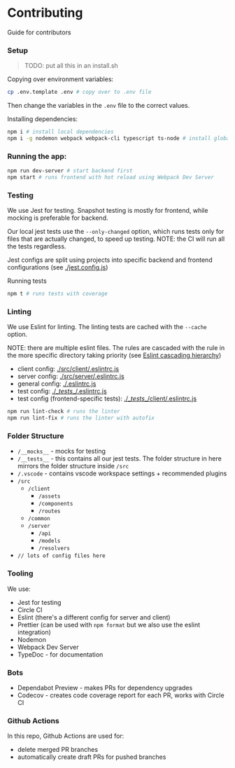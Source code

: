 # Contributing

Guide for contributors


### Setup

> TODO: put all this in an install.sh

Copying over environment variables:
```bash
cp .env.template .env # copy over to .env file
```
Then change the variables in the `.env` file to the correct values.


Installing dependencies:
```bash
npm i # install local dependencies
npm i -g nodemon webpack webpack-cli typescript ts-node # install global dependencies
```

### Running the app:

```bash
npm run dev-server # start backend first
npm start # runs frontend with hot reload using Webpack Dev Server
```

### Testing

We use Jest for testing. Snapshot testing is mostly for frontend, while mocking is preferable for backend.

Our local jest tests use the `--only-changed` option, which runs tests only for files that are actually changed, to speed up testing. NOTE: the CI will run all the tests regardless.

Jest configs are split using projects into specific backend and frontend configurations (see [./jest.config.js](./jest.config.js))

Running tests
```bash
npm t # runs tests with coverage
```

### Linting

We use Eslint for linting. The linting tests are cached with the `--cache` option. 

NOTE: there are multiple eslint files. The rules are cascaded with the rule in the more specific directory taking priority (see [Eslint cascading hierarchy](https://eslint.org/docs/user-guide/configuring#configuration-cascading-and-hierarchy))

- client config: [./src/client/.eslintrc.js](./src/client/.eslintrc.js)
- server config: [./src/server/.eslintrc.js](./src/server/.eslintrc.js)
- general config: [./.eslintrc.js](./.eslintrc.js)
- test config: [./\__tests__/.eslintrc.js](./__tests__/.eslintrc.js)
- test config (frontend-specific tests): [./\__tests__/client/.eslintrc.js](./__tests__/client/.eslintrc.js)


```bash
npm run lint-check # runs the linter
npm run lint-fix # runs the linter with autofix
```

### Folder Structure

- `/__mocks__` - mocks for testing
- `/__tests__` - this contains all our jest tests. The folder structure in here mirrors the folder structure inside `/src`
- `/.vscode` - contains vscode workspace settings + recommended plugins
- `/src`
  - `/client`
    - `/assets`
    - `/components`
    - `/routes`
  - `/common`
  - `/server`
    - `/api`
    - `/models` 
    - `/resolvers`
- `// lots of config files here`



### Tooling

We use:
- Jest for testing
- Circle CI
- Eslint (there's a different config for server and client)
- Prettier (can be used with `npm format` but we also use the eslint integration)
- Nodemon
- Webpack Dev Server
- TypeDoc - for documentation

### Bots
- Dependabot Preview - makes PRs for dependency upgrades
- Codecov - creates code coverage report for each PR, works with Circle CI

### Github Actions
In this repo, Github Actions are used for:
- delete merged PR branches
- automatically create draft PRs for pushed branches
